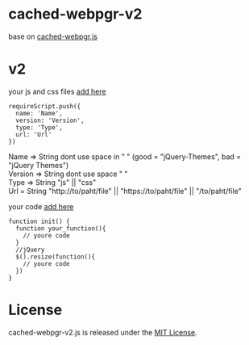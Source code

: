 # cached-webpgr-v2
base on [cached-webpgr.js](https://github.com/webpgr/cached-webpgr.js)

# v2

your js and css files [add here](https://github.com/WarManiac/cached-webpgr-v2/blob/c3a4472deb5a717a24573101f3e33891febf7a5f/cached-webpgr-v2.js#L3)
```
requireScript.push({
  name: 'Name',
  version: 'Version',
  type: 'Type',
  url: 'Url'
})
```
Name => String dont use space in " " (good = "jQuery-Themes", bad = "jQuery Themes")<br>
Version => String dont use space " "<br>
Type => String "js" || "css"<br>
Url = String "http://to/paht/file" || "https://to/paht/file" || "/to/paht/file"<br>

your code [add here](https://github.com/WarManiac/cached-webpgr-v2/blob/0d725825d5944886bf1a41d36c9738df80b9387b/cached-webpgr-v2.js#L94)
```
function init() {
  function your_function(){
    // youre code
  }
  //jQuery
  $().resize(function(){
    // youre code
  })
}
```
# License
cached-webpgr-v2.js is released under the [MIT License](https://github.com/WarManiac/cached-webpgr-v2/blob/main/LICENSE).
